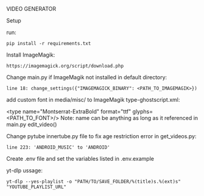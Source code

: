 VIDEO GENERATOR

Setup

run:

    pip install -r requirements.txt

Install ImageMagik:

    https://imagemagick.org/script/download.php

Change main.py if ImageMagik not installed in default directory:

    line 18: change_settings({"IMAGEMAGICK_BINARY": <PATH_TO_IMAGEMAGIK>})

add custom font in media/misc/ to ImageMagik type-ghostscript.xml:
    
  <type name="Montserrat-ExtraBold" format="ttf" glyphs=<PATH_TO_FONT>/> 
  Note: name can be anything as long as it referenced in main.py edit_video()

Change pytube innertube.py file to fix age restriction error in get_videos.py:

    line 223: 'ANDROID_MUSIC' to 'ANDROID'

Create .env file and set the variables listed in .env.example 

yt-dlp ussage:

    yt-dlp --yes-playlist -o "PATH/TO/SAVE_FOLDER/%(title)s.%(ext)s" "YOUTUBE_PLAYLIST_URL"
